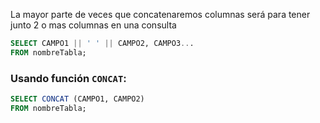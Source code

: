 La mayor parte de veces que concatenaremos columnas será para tener junto 2 o mas columnas en una consulta

```sql
SELECT CAMPO1 || ' ' || CAMPO2, CAMPO3...
FROM nombreTabla;
```

### Usando función `CONCAT`:

```sql
SELECT CONCAT (CAMPO1, CAMPO2) 
FROM nombreTabla;
```
